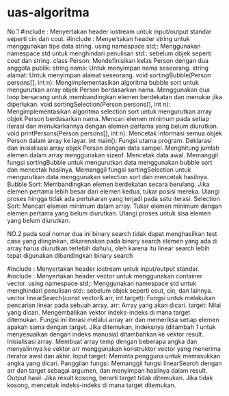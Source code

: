 # uas-algoritma
No.1
#include <iostream>: Menyertakan header iostream untuk input/output standar seperti cin dan cout.
#include <string>: Menyertakan header string untuk menggunakan tipe data string.
using namespace std;: Menggunakan namespace std untuk menghindari penulisan std:: sebelum objek seperti cout dan string.
class Person: Mendefinisikan kelas Person dengan dua anggota publik:
string nama: Untuk menyimpan nama seseorang.
string alamat: Untuk menyimpan alamat seseorang.
void sortingBubble(Person persons[], int n): Mengimplementasikan algoritma bubble sort untuk mengurutkan array objek Person berdasarkan nama.
Menggunakan dua loop bersarang untuk membandingkan elemen berdekatan dan menukar jika diperlukan.
void sortingSelection(Person persons[], int n): Mengimplementasikan algoritma selection sort untuk mengurutkan array objek Person berdasarkan nama.
Mencari elemen minimum pada setiap iterasi dan menukarkannya dengan elemen pertama yang belum diurutkan.
void printPersons(Person persons[], int n): Mencetak informasi semua objek Person dalam array ke layar.
int main(): Fungsi utama program.
Deklarasi dan inisialisasi array objek Person dengan data sampel.
Menghitung jumlah elemen dalam array menggunakan sizeof.
Mencetak data awal.
Memanggil fungsi sortingBubble untuk mengurutkan data menggunakan bubble sort dan mencetak hasilnya.
Memanggil fungsi sortingSelection untuk mengurutkan data menggunakan selection sort dan mencetak hasilnya.
Bubble Sort:
Membandingkan elemen berdekatan secara berulang.
Jika elemen pertama lebih besar dari elemen kedua, tukar posisi mereka.
Ulangi proses hingga tidak ada pertukaran yang terjadi pada satu iterasi.
Selection Sort:
Mencari elemen minimum dalam array.
Tukar elemen minimum dengan elemen pertama yang belum diurutkan.
Ulangi proses untuk sisa elemen yang belum diurutkan.


NO.2
pada soal nomor dua ini binary search tidak dapat menghasilkan test case yang diinginkan, dikarenakan pada binary search elemen yang ada di array harus diurutkan terlebih dahulu, oleh karena itu linear search lebih tepat digunakan dibandingkan binary search

#include <iostream>: Menyertakan header iostream untuk input/output standar.
#include <vector>: Menyertakan header vector untuk menggunakan container vector.
using namespace std;: Menggunakan namespace std untuk menghindari penulisan std:: sebelum objek seperti cout, cin, dan lainnya.
vector<int> linearSearch(const vector<int>& arr, int target): Fungsi untuk melakukan pencarian linear pada sebuah array.
arr: Array yang akan dicari.
target: Nilai yang dicari.
Mengembalikan vektor indeks-indeks di mana target ditemukan.
Fungsi ini iterasi melalui array arr dan memeriksa setiap elemen apakah sama dengan target. Jika ditemukan, indeksnya (ditambah 1 untuk menyesuaikan dengan indeks manusia) ditambahkan ke vektor result.
Inisialisasi array: Membuat array temp dengan beberapa angka dan menyalinnya ke vektor arr menggunakan konstruktor vector yang menerima iterator awal dan akhir.
Input target: Meminta pengguna untuk memasukkan angka yang dicari.
Panggilan fungsi: Memanggil fungsi linearSearch dengan arr dan target sebagai argumen, dan menyimpan hasilnya dalam result.
Output hasil: Jika result kosong, berarti target tidak ditemukan. Jika tidak kosong, mencetak indeks-indeks di mana target ditemukan.
